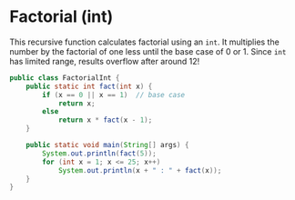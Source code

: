 # Factorial (int)

This recursive function calculates factorial using an `int`. It multiplies the number by the factorial of one less until the base case of 0 or 1. Since `int` has limited range, results overflow after around 12!

```java
public class FactorialInt {
    public static int fact(int x) {
        if (x == 0 || x == 1)  // base case
            return x;
        else
            return x * fact(x - 1);
    }

    public static void main(String[] args) {
        System.out.println(fact(5));
        for (int x = 1; x <= 25; x++)
            System.out.println(x + " : " + fact(x));
    }
}
```